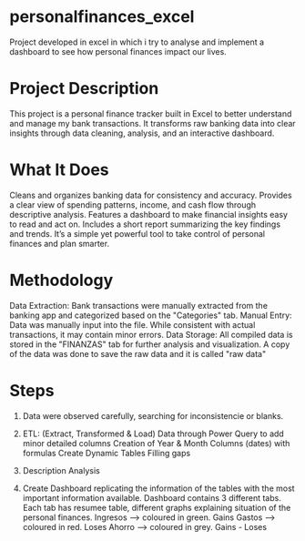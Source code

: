 # personalfinances_excel
Project developed in excel in which i try to analyse and implement a dashboard to see how personal finances impact our lives.

# Project Description
This project is a personal finance tracker built in Excel to better understand and manage my bank transactions. It transforms raw banking data into clear insights through data cleaning, analysis, and an interactive dashboard.

# What It Does
Cleans and organizes banking data for consistency and accuracy.
Provides a clear view of spending patterns, income, and cash flow through descriptive analysis.
Features a dashboard to make financial insights easy to read and act on.
Includes a short report summarizing the key findings and trends.
It’s a simple yet powerful tool to take control of personal finances and plan smarter.

# Methodology
Data Extraction: Bank transactions were manually extracted from the banking app and categorized based on the "Categories" tab.
Manual Entry: Data was manually input into the file. While consistent with actual transactions, it may contain minor errors.
Data Storage: All compiled data is stored in the "FINANZAS" tab for further analysis and visualization.
A copy of the data was done to save the raw data and it is called "raw data"

# Steps
1. Data were observed carefully, searching for inconsistencie or blanks.
2. ETL: (Extract, Transformed & Load)  Data through Power Query to add minor detailed columns
     Creation of Year & Month Columns (dates) with formulas
     Create Dynamic Tables
     Filling gaps
   
4. Description Analysis
5. Create Dashboard replicating the information of the tables with the most important information available.
        Dashboard contains 3 different tabs. Each tab has resumee table, different graphs explaining situation of the personal finances. 
          Ingresos --> coloured in green.  Gains
             Gastos --> coloured in red. Loses
                  Ahorro  --> coloured in grey. Gains - Loses


